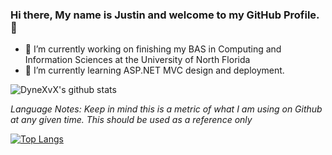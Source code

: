 ### Hi there, My name is Justin and welcome to my GitHub Profile. 👋

- 🔭 I’m currently working on finishing my BAS in Computing and Information Sciences at the University of North Florida
- 🌱 I’m currently learning ASP.NET MVC design and deployment.



![DyneXvX's github stats](https://github-readme-stats.vercel.app/api?username=DyneXvX&show_icons=true&theme=tokyonight)

*Language Notes: Keep in mind this is a metric of what I am using on Github at any given time. This should be used as a reference only*


[![Top Langs](https://github-readme-stats.vercel.app/api/top-langs/?username=DyneXvX&show_icons=true&theme=tokyonight)](https://github.com/DyneXvX/github-readme-stats)



<!--
**DyneXvX/DyneXvX** is a ✨ _special_ ✨ repository because its `README.md` (this file) appears on your GitHub profile.

Here are some ideas to get you started:



- 👯 I’m looking to collaborate on ...
- 🤔 I’m looking for help with ...
- 💬 Ask me about ...
- 📫 How to reach me: ...
- 😄 Pronouns: ...
- ⚡ Fun fact: I am currently building multiple projects at the same time using what I am learning in differenet areas. 
Check out my [Paragon Test In C# Alogithms](https://github.com/DyneXvX/Paragon)
or
[Anime Web Applicaton](https://github.com/DyneXvX/Anime-Studio)

-->
